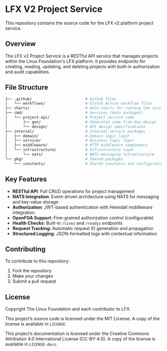 # LFX V2 Project Service

This repository contains the source code for the LFX v2 platform project service.

## Overview

The LFX v2 Project Service is a RESTful API service that manages projects within the Linux Foundation's LFX platform. It provides endpoints for creating, reading, updating, and deleting projects with built-in authorization and audit capabilities.

## File Structure

```bash
├── .github/                        # Github files
│   └── workflows/                  # Github Action workflow files
├── charts/                         # Helm charts for running the service in kubernetes
├── cmd/                            # Services (main packages)
│   └── project-api/                # Project service code
│       ├── gen/                    # Generated code from Goa design
│       └── design/                 # API design specifications
├── internal/                       # Internal service packages
│   ├── domain/                     # Domain logic layer
│   ├── service/                    # Business logic layer
│   ├── middleware/                 # HTTP middleware components
│   └── infrastructure/             # Infrastructure layer
│       └── nats/                   # NATS messaging infrastructure
└── pkg/                            # Shared packages
    └── constants/                  # Shared constants and configurations
```

## Key Features

- **RESTful API**: Full CRUD operations for project management
- **NATS Integration**: Event-driven architecture using NATS for messaging and key-value storage
- **Authorization**: JWT-based authentication with Heimdall middleware integration
- **OpenFGA Support**: Fine-grained authorization control (configurable)
- **Health Checks**: Built-in `/livez` and `/readyz` endpoints
- **Request Tracking**: Automatic request ID generation and propagation
- **Structured Logging**: JSON-formatted logs with contextual information

## Contributing

To contribute to this repository:

1. Fork the repository
2. Make your changes
3. Submit a pull request

## License

Copyright The Linux Foundation and each contributor to LFX.

This project’s source code is licensed under the MIT License. A copy of the
license is available in `LICENSE`.

This project’s documentation is licensed under the Creative Commons Attribution
4.0 International License \(CC-BY-4.0\). A copy of the license is available in
`LICENSE-docs`.
